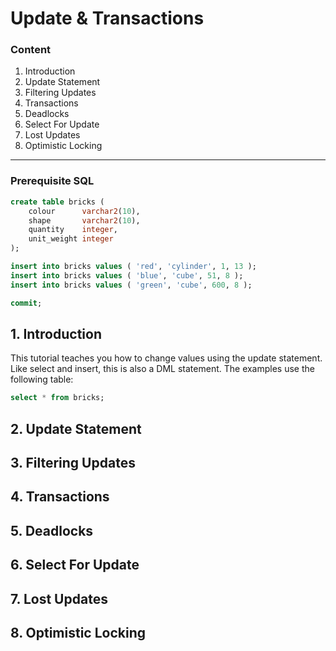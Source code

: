 # Update & Transactions

### Content

1. Introduction
2. Update Statement
3. Filtering Updates
4. Transactions
5. Deadlocks
6. Select For Update
7. Lost Updates
8. Optimistic Locking

-----------------------------------------------------------------------------------------------------------------------
### Prerequisite SQL
```sql
create table bricks (
    colour      varchar2(10),
    shape       varchar2(10),
    quantity    integer,
    unit_weight integer
);

insert into bricks values ( 'red', 'cylinder', 1, 13 );
insert into bricks values ( 'blue', 'cube', 51, 8 );
insert into bricks values ( 'green', 'cube', 600, 8 );

commit;
```

## 1. Introduction
This tutorial teaches you how to change values using the update statement. Like select and insert, this is also a DML statement. The examples use the following table:
```sql
select * from bricks;
```

## 2. Update Statement

## 3. Filtering Updates

## 4. Transactions
## 5. Deadlocks
## 6. Select For Update
## 7. Lost Updates
## 8. Optimistic Locking

```sql
```
